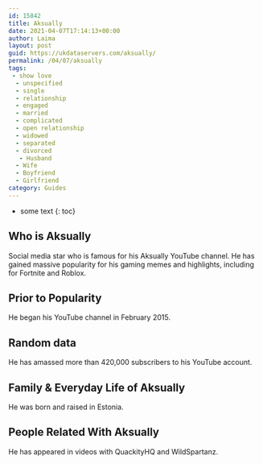 ```yaml
---
id: 15842
title: Aksually
date: 2021-04-07T17:14:13+00:00
author: Laima
layout: post
guid: https://ukdataservers.com/aksually/
permalink: /04/07/aksually
tags:
 - show love
  - unspecified
  - single
  - relationship
  - engaged
  - married
  - complicated
  - open relationship
  - widowed
  - separated
  - divorced
   - Husband
  - Wife
  - Boyfriend
  - Girlfriend
category: Guides
---
```


* some text
{: toc}


## Who is Aksually
                  
                  
                  
Social media star who is famous for his Aksually YouTube channel. He has gained massive popularity for his gaming memes and highlights, including for Fortnite and Roblox. 
                  
              
            
              
            
                
                
                
## Prior to Popularity
                  
                  
                  
He began his YouTube channel in February 2015. 
                  
              
            
              
            
                
                
                
## Random data
                  
                  
                  
He has amassed more than 420,000 subscribers to his YouTube account. 
                  
              
            
              
            
                
                
                
## Family & Everyday Life of Aksually
                  
                  
                  
He was born and raised in Estonia. 
                  
              
            
              
            
                
                
                
## People Related With Aksually
                  
                  
                  
He has appeared in videos with QuackityHQ and WildSpartanz. 
                  
              
            
              
            
                
              
            
              
              
            
            
              
            
          
          
          
